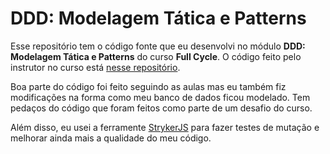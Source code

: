 # DDD: Modelagem Tática e Patterns

Esse repositório tem o código fonte que eu desenvolvi no módulo **DDD: Modelagem Tática e Patterns** do curso **Full Cycle**. O código feito pelo instrutor no curso está [nesse repositório](https://github.com/devfullcycle/fc-ddd-patterns).

Boa parte do código foi feito seguindo as aulas mas eu também fiz modificações na forma como meu banco de dados ficou modelado. Tem pedaços do código que foram feitos como parte de um desafio do curso.

Além disso, eu usei a ferramente [StrykerJS](https://stryker-mutator.io/docs/stryker-js/introduction/) para fazer testes de mutação e melhorar ainda mais a qualidade do meu código.